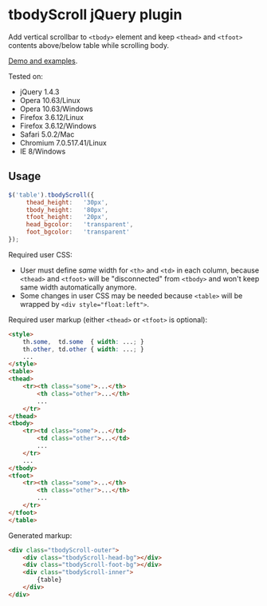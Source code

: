 tbodyScroll jQuery plugin
=========================

Add vertical scrollbar to `<tbody>` element and keep `<thead>` and
`<tfoot>` contents above/below table while scrolling body.

[Demo and examples](http://powerman.name/example/tbodyScroll/).

Tested on:
* jQuery 1.4.3
* Opera 10.63/Linux
* Opera 10.63/Windows
* Firefox 3.6.12/Linux
* Firefox 3.6.12/Windows
* Safari 5.0.2/Mac
* Chromium 7.0.517.41/Linux
* IE 8/Windows

## Usage

```javascript
$('table').tbodyScroll({
     thead_height:   '30px',
     tbody_height:   '80px',
     tfoot_height:   '20px',
     head_bgcolor:   'transparent',
     foot_bgcolor:   'transparent'
});
```

Required user CSS:

- User must define *same* width for `<th>` and `<td>` in each column,
  because `<thead>` and `<tfoot>` will be "disconnected" from `<tbody>`
  and won't keep same width automatically anymore.
- Some changes in user CSS may be needed because `<table>` will be wrapped
  by `<div style="float:left">`.

Required user markup (either `<thead>` or `<tfoot>` is optional):

```html
<style>
    th.some,  td.some  { width: ...; }
    th.other, td.other { width: ...; }
    ...
</style>
<table>
<thead>
    <tr><th class="some">...</th>
        <th class="other">...</th>
        ...
    </tr>
</thead>
<tbody>
    <tr><td class="some">...</td>
        <td class="other">...</td>
        ...
    </tr>
    ...
</tbody>
<tfoot>
    <tr><th class="some">...</th>
        <th class="other">...</th>
        ...
    </tr>
</tfoot>
</table>
```

Generated markup:

```html
<div class="tbodyScroll-outer">
    <div class="tbodyScroll-head-bg"></div>
    <div class="tbodyScroll-foot-bg"></div>
    <div class="tbodyScroll-inner">
        {table}
    </div>
</div>
```
